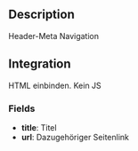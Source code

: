 ## Description

Header-Meta Navigation

## Integration

HTML einbinden. Kein JS

### Fields

* **title**: Titel
* **url**: Dazugehöriger Seitenlink
